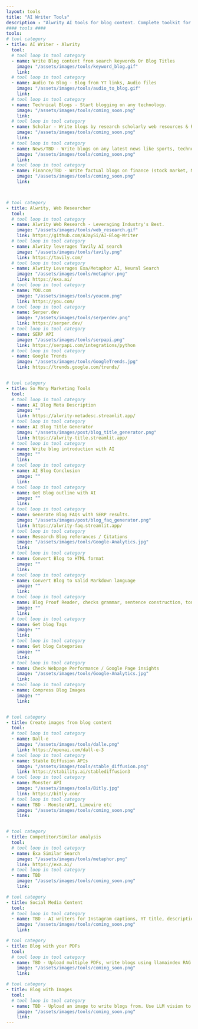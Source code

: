 ```yaml
---
layout: tools
title: "AI Writer Tools"
description : "Alwrity AI tools for blog content. Complete toolkit for blog. Explore tools that meet your AI needs."
#### tools ####
tools:
# tool category
- title: AI Writer - Alwrity
  tool:
  # tool loop in tool category
  - name: Write Blog content from search keywords Or Blog Titles
    image: "/assets/images/tools/keyword_blog.gif"
    link: 
  # tool loop in tool category
  - name: Audio to Blog - Blog from YT links, Audio files
    image: "/assets/images/tools/audio_to_blog.gif"
    link: 
  # tool loop in tool category
  - name: Technical Blogs - Start blogging on any technology.
    image: "/assets/images/tools/coming_soon.png"
    link: 
  # tool loop in tool category
  - name: Scholar - Write blogs by research scholarly web resources & Research papers.
    image: "/assets/images/tools/coming_soon.png"
    link: 
  # tool loop in tool category
  - name: News/TBD - Write blogs on any latest news like sports, technology etc.
    image: "/assets/images/tools/coming_soon.png"
    link: 
  # tool loop in tool category
  - name: Finance/TBD - Write factual blogs on finance (stock market, MF, etc).
    image: "/assets/images/tools/coming_soon.png"
    link: 



# tool category
- title: Alwrity, Web Researcher
  tool:
  # tool loop in tool category
  - name: Alwrity Web Research - Leveraging Industry's Best.
    image: "/assets/images/tools/web_research.gif"
    link: https://github.com/AJaySi/AI-Blog-Writer
  # tool loop in tool category
  - name: Alwrity leverages Tavily AI search
    image: "/assets/images/tools/tavily.png"
    link: https://tavily.com/
  # tool loop in tool category
  - name: Alwrity Leverages Exa/Metaphor AI, Neural Search
    image: "/assets/images/tools/metaphor.png"
    link: https://exa.ai/
  # tool loop in tool category
  - name: YOU.com
    image: "/assets/images/tools/youcom.png"
    link: https://you.com/
  # tool loop in tool category
  - name: Serper.dev
    image: "/assets/images/tools/serperdev.png"
    link: https://serper.dev/
  # tool loop in tool category
  - name: SERP API
    image: "/assets/images/tools/serpapi.png"
    link: https://serpapi.com/integrations/python
  # tool loop in tool category
  - name: Google Trends
    image: "/assets/images/tools/GoogleTrends.jpg"
    link: https://trends.google.com/trends/


# tool category
- title: So Many Marketing Tools
  tool:
  # tool loop in tool category
  - name: AI Blog Meta Description
    image: ""
    link: https://alwrity-metadesc.streamlit.app/ 
  # tool loop in tool category
  - name: AI Blog Title Generator
    image: "/assets/images/post/blog_title_generator.png"
    link: https://alwrity-title.streamlit.app/
  # tool loop in tool category
  - name: Write blog introduction with AI
    image: ""
    link: 
  # tool loop in tool category
  - name: AI Blog Conclusion
    image: ""
    link: 
  # tool loop in tool category
  - name: Get Blog outline with AI
    image: ""
    link:
  # tool loop in tool category
  - name: Generate Blog FAQs with SERP results.
    image: "/assets/images/post/blog_faq_generator.png"
    link: https://alwrity-faq.streamlit.app/
  # tool loop in tool category
  - name: Research Blog referances / Citations
    image: "/assets/images/tools/Google-Analytics.jpg"
    link:
  # tool loop in tool category
  - name: Convert Blog to HTML format
    image: ""
    link:
  # tool loop in tool category
  - name: Convert Blog to Valid Markdown language
    image: ""
    link:
  # tool loop in tool category
  - name: Blog Proof Reader, checks grammar, sentence construction, tone etc.
    image: ""
    link: 
  # tool loop in tool category
  - name: Get blog Tags
    image: ""
    link:	
  # tool loop in tool category
  - name: Get blog Categories
    image: ""
    link:
  # tool loop in tool category
  - name: Check Webpage Performance / Google Page insights
    image: "/assets/images/tools/Google-Analytics.jpg"
    link:
  # tool loop in tool category
  - name: Compress Blog Images
    image: ""
    link:


# tool category
- title: Create images from blog content
  tool:
  # tool loop in tool category
  - name: Dall-e
    image: "/assets/images/tools/dalle.png"
    link: https://openai.com/dall-e-3
  # tool loop in tool category
  - name: Stable Diffusion APIs
    image: "/assets/images/tools/stable_diffusion.png"
    link: https://stability.ai/stablediffusion3
  # tool loop in tool category
  - name: Monster API
    image: "/assets/images/tools/Bitly.jpg"
    link: https://bitly.com/
  # tool loop in tool category
  - name: TBD - MonsterAPI, Limewire etc
    image: "/assets/images/tools/coming_soon.png"
    link:


# tool category
- title: Competitor/Similar analysis
  tool:
  # tool loop in tool category
  - name: Exa Similar Search
    image: "/assets/images/tools/metaphor.png"
    link: https://exa.ai/
  # tool loop in tool category
  - name: TBD
    image: "/assets/images/tools/coming_soon.png"
    link: 

# tool category
- title: Social Media Content
  tool:
  # tool loop in tool category
  - name: TBD - AI writers for Instagram captions, YT title, description, Linkedin posts, tweets, whatsapp
    image: "/assets/images/tools/coming_soon.png"
    link:

# tool category
- title: Blog with your PDFs
  tool:
  # tool loop in tool category
  - name: TBD - Upload multiple PDFs, write blogs using llamaindex RAG based AI contents.
    image: "/assets/images/tools/coming_soon.png"
    link:

# tool category
- title: Blog with Images
  tool:
  # tool loop in tool category
  - name: TBD - Upload an image to write blogs from. Use LLM vision to get search queries and then write factual blog content.
    image: "/assets/images/tools/coming_soon.png"
    link:
---
```

